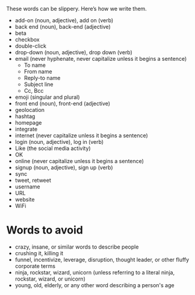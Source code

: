 These words can be slippery. Here’s how we write them.

* add-on (noun, adjective), add on (verb)
* back end (noun), back-end (adjective)
* beta
* checkbox
* double-click
* drop-down (noun, adjective), drop down (verb)
* email (never hyphenate, never capitalize unless it begins a sentence)
  * To name
  * From name
  * Reply-to name
  * Subject line
  * Cc, Bcc
* emoji (singular and plural)
* front end (noun), front-end (adjective)
* geolocation
* hashtag
* homepage
* integrate
* internet (never capitalize unless it begins a sentence)
* login (noun, adjective), log in (verb)
* Like (the social media activity)
* OK
* online (never capitalize unless it begins a sentence)
* signup (noun, adjective), sign up (verb)
* sync
* tweet, retweet
* username
* URL
* website
* WiFi

# Words to avoid
* crazy, insane, or similar words to describe people
* crushing it, killing it
* funnel, incentivize, leverage, disruption, thought leader, or other fluffy corporate terms
* ninja, rockstar, wizard, unicorn (unless referring to a literal ninja, rockstar, wizard, or unicorn)
* young, old, elderly, or any other word describing a person's age
